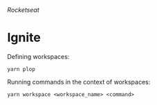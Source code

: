 _Rocketseat_

# Ignite

Defining workspaces:

```
yarn plop
```

Running commands in the context of workspaces:

```
yarn workspace <workspace_name> <command>
```

